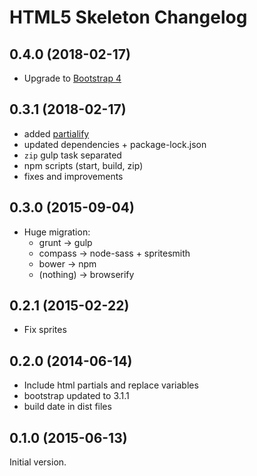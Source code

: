 # HTML5 Skeleton Changelog

## 0.4.0 (2018-02-17)
* Upgrade to [Bootstrap 4](https://github.com/twbs/bootstrap)

## 0.3.1 (2018-02-17)
  * added [partialify](https://github.com/bclinkinbeard/partialify)
  * updated dependencies + package-lock.json
  * `zip` gulp task separated
  * npm scripts (start, build, zip)
  * fixes and improvements

## 0.3.0 (2015-09-04)
* Huge migration:
  * grunt -> gulp
  * compass -> node-sass + spritesmith
  * bower -> npm
  * (nothing) -> browserify

## 0.2.1 (2015-02-22)
  * Fix sprites

## 0.2.0 (2014-06-14)
  * Include html partials and replace variables
  * bootstrap updated to 3.1.1
  * build date in dist files
  
## 0.1.0 (2015-06-13)
Initial version.
